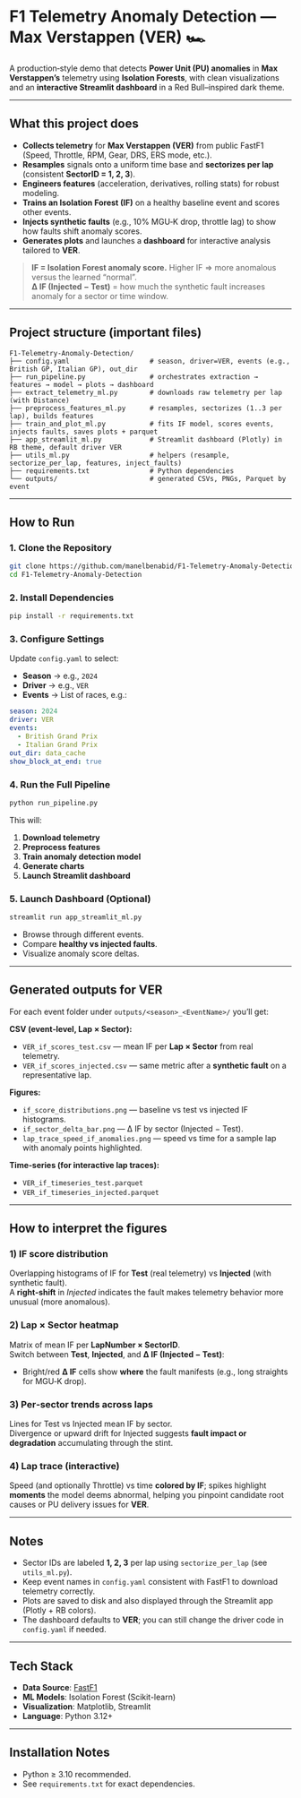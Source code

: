 # F1 Telemetry Anomaly Detection — Max Verstappen (VER) 🏎️

A production‑style demo that detects **Power Unit (PU) anomalies** in **Max Verstappen’s** telemetry using **Isolation Forests**, with clean visualizations and an **interactive Streamlit dashboard** in a Red Bull–inspired dark theme.

---

## What this project does
- **Collects telemetry** for **Max Verstappen (VER)** from public FastF1 (Speed, Throttle, RPM, Gear, DRS, ERS mode, etc.).  
- **Resamples** signals onto a uniform time base and **sectorizes per lap** (consistent **SectorID = 1, 2, 3**).  
- **Engineers features** (acceleration, derivatives, rolling stats) for robust modeling.  
- **Trains an Isolation Forest (IF)** on a healthy baseline event and scores other events.  
- **Injects synthetic faults** (e.g., 10% MGU‑K drop, throttle lag) to show how faults shift anomaly scores.  
- **Generates plots** and launches a **dashboard** for interactive analysis tailored to **VER**.

> **IF = Isolation Forest anomaly score.** Higher IF ⇒ more anomalous versus the learned “normal”.  
> **Δ IF (Injected − Test)** = how much the synthetic fault increases anomaly for a sector or time window.

---

## Project structure (important files)
```
F1-Telemetry-Anomaly-Detection/
├── config.yaml                    # season, driver=VER, events (e.g., British GP, Italian GP), out_dir
├── run_pipeline.py                # orchestrates extraction → features → model → plots → dashboard
├── extract_telemetry_ml.py        # downloads raw telemetry per lap (with Distance)
├── preprocess_features_ml.py      # resamples, sectorizes (1..3 per lap), builds features
├── train_and_plot_ml.py           # fits IF model, scores events, injects faults, saves plots + parquet
├── app_streamlit_ml.py            # Streamlit dashboard (Plotly) in RB theme, default driver VER
├── utils_ml.py                    # helpers (resample, sectorize_per_lap, features, inject_faults)
├── requirements.txt               # Python dependencies
└── outputs/                       # generated CSVs, PNGs, Parquet by event
```

---

## How to Run

### **1. Clone the Repository**
```bash
git clone https://github.com/manelbenabid/F1-Telemetry-Anomaly-Detection.git
cd F1-Telemetry-Anomaly-Detection
```

### **2. Install Dependencies**
```bash
pip install -r requirements.txt
```

### **3. Configure Settings**
Update `config.yaml` to select:
- **Season** → e.g., `2024`
- **Driver** → e.g., `VER`
- **Events** → List of races, e.g.:
```yaml
season: 2024
driver: VER
events:
  - British Grand Prix
  - Italian Grand Prix
out_dir: data_cache
show_block_at_end: true
```

### **4. Run the Full Pipeline**
```bash
python run_pipeline.py
```

This will:
1. **Download telemetry**
2. **Preprocess features**
3. **Train anomaly detection model**
4. **Generate charts**
5. **Launch Streamlit dashboard**

### **5. Launch Dashboard (Optional)**
```bash
streamlit run app_streamlit_ml.py
```
- Browse through different events.
- Compare **healthy vs injected faults**.
- Visualize anomaly score deltas.

---

## Generated outputs for VER

For each event folder under `outputs/<season>_<EventName>/` you’ll get:

**CSV (event‑level, Lap × Sector):**
- `VER_if_scores_test.csv` — mean IF per **Lap × Sector** from real telemetry.  
- `VER_if_scores_injected.csv` — same metric after a **synthetic fault** on a representative lap.

**Figures:**
- `if_score_distributions.png` — baseline vs test vs injected IF histograms.  
- `if_sector_delta_bar.png` — Δ IF by sector (Injected − Test).  
- `lap_trace_speed_if_anomalies.png` — speed vs time for a sample lap with anomaly points highlighted.

**Time‑series (for interactive lap traces):**
- `VER_if_timeseries_test.parquet`  
- `VER_if_timeseries_injected.parquet`

---

## How to interpret the figures

### 1) IF score distribution
Overlapping histograms of IF for **Test** (real telemetry) vs **Injected** (with synthetic fault).  
A **right‑shift** in *Injected* indicates the fault makes telemetry behavior more unusual (more anomalous).

### 2) Lap × Sector heatmap
Matrix of mean IF per **LapNumber × SectorID**.  
Switch between **Test**, **Injected**, and **Δ IF (Injected − Test)**:  
- Bright/red **Δ IF** cells show **where** the fault manifests (e.g., long straights for MGU‑K drop).

### 3) Per‑sector trends across laps
Lines for Test vs Injected mean IF by sector.  
Divergence or upward drift for Injected suggests **fault impact or degradation** accumulating through the stint.

### 4) Lap trace (interactive)
Speed (and optionally Throttle) vs time **colored by IF**; spikes highlight **moments** the model deems abnormal, helping you pinpoint candidate root causes or PU delivery issues for **VER**.

---

## Notes
- Sector IDs are labeled **1, 2, 3** per lap using `sectorize_per_lap` (see `utils_ml.py`).  
- Keep event names in `config.yaml` consistent with FastF1 to download telemetry correctly.  
- Plots are saved to disk and also displayed through the Streamlit app (Plotly + RB colors).
- The dashboard defaults to **VER**; you can still change the driver code in `config.yaml` if needed.

---

## Tech Stack
- **Data Source**: [FastF1](https://theoehrly.github.io/Fast-F1/)
- **ML Models**: Isolation Forest (Scikit-learn)
- **Visualization**: Matplotlib, Streamlit
- **Language**: Python 3.12+

---

## Installation Notes
- Python ≥ 3.10 recommended.
- See `requirements.txt` for exact dependencies.
